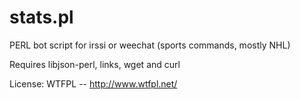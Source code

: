 # stats.pl
PERL bot script for irssi or weechat (sports commands, mostly NHL)

Requires libjson-perl, links, wget and curl

License: WTFPL -- http://www.wtfpl.net/
